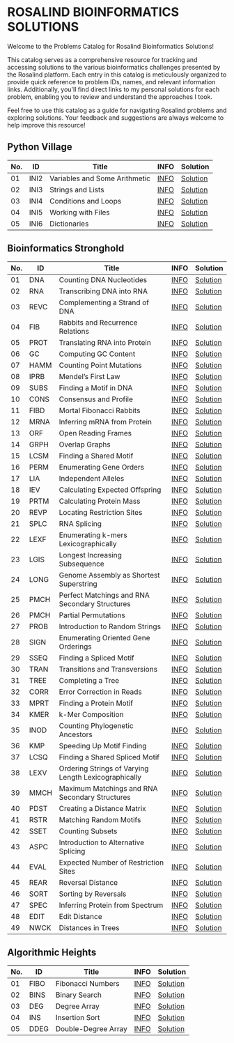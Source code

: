 # ROSALIND BIOINFORMATICS SOLUTIONS
Welcome to the Problems Catalog for Rosalind Bioinformatics Solutions!

This catalog serves as a comprehensive resource for tracking and accessing solutions to the various bioinformatics challenges presented by the Rosalind platform. Each entry in this catalog is meticulously organized to provide quick reference to problem IDs, names, and relevant information links. Additionally, you'll find direct links to my personal solutions for each problem, enabling you to review and understand the approaches I took.

Feel free to use this catalog as a guide for navigating Rosalind problems and exploring solutions. Your feedback and suggestions are always welcome to help improve this resource!

## Python Village

No.  | ID    | Title                           | INFO     | Solution     |
-----|-------|---------------------------------|----------|--------------|
01   | INI2  | Variables and Some Arithmetic   | [INFO](https://rosalind.info/problems/ini2/) | [Solution](https://github.com/AhmedOs13/Rosalind-Bioinformatics/blob/main/Python%20Village/01.%20Variables%20and%20Some%20Arithmetic.py) |
02   | INI3  | Strings and Lists               | [INFO](https://rosalind.info/problems/ini3/) | [Solution](https://github.com/AhmedOs13/Rosalind-Bioinformatics/blob/main/Python%20Village/02.%20Strings%20and%20Lists.py) |
03   | INI4  | Conditions and Loops            | [INFO](https://rosalind.info/problems/ini4/) | [Solution](https://github.com/AhmedOs13/Rosalind-Bioinformatics/blob/main/Python%20Village/03.%20Conditions%20and%20Loops.py) |
04   | INI5  | Working with Files              | [INFO](https://rosalind.info/problems/ini5/) | [Solution](https://github.com/AhmedOs13/Rosalind-Bioinformatics/blob/main/Python%20Village/04.%20Working%20with%20Files.py) |
05   | INI6  | Dictionaries                    | [INFO](https://rosalind.info/problems/ini6/) | [Solution](https://github.com/AhmedOs13/Rosalind-Bioinformatics/blob/main/Python%20Village/05.%20Dictionaries.py) |




## Bioinformatics Stronghold

No.   | ID    | Title                                         | INFO     | Solution     |
------|-------|-----------------------------------------------|----------|--------------|
01    | DNA   | Counting DNA Nucleotides                      | [INFO](https://rosalind.info/problems/dna/) | [Solution](https://github.com/AhmedOs13/Rosalind-Bioinformatics/blob/main/Bioinformatics%20Stronghold/01.%20Counting%20DNA%20Nucleotides.py) |
02    | RNA   | Transcribing DNA into RNA                     | [INFO](https://rosalind.info/problems/rna/) | [Solution](https://github.com/AhmedOs13/Rosalind-Bioinformatics/blob/main/Bioinformatics%20Stronghold/02.%20Transcribing%20DNA%20into%20RNA.py) |
03    | REVC  | Complementing a Strand of DNA                 | [INFO](https://rosalind.info/problems/revc/) | [Solution](https://github.com/AhmedOs13/Rosalind-Bioinformatics/blob/main/Bioinformatics%20Stronghold/03.%20Complementing%20a%20Strand%20of%20DNA.py) |
04    | FIB   | Rabbits and Recurrence Relations              | [INFO](https://rosalind.info/problems/fib/) | [Solution](https://github.com/AhmedOs13/Rosalind-Bioinformatics/blob/main/Bioinformatics%20Stronghold/04.%20Rabbits%20and%20Recurrence%20Relations.py) |
05    | PROT  | Translating RNA into Protein                  | [INFO](https://rosalind.info/problems/prot/) | [Solution](https://github.com/AhmedOs13/Rosalind-Bioinformatics/blob/main/Bioinformatics%20Stronghold/05.%20Translating%20RNA%20into%20Protein.py) |
06    | GC    | Computing GC Content                          | [INFO](https://rosalind.info/problems/gc/) | [Solution](https://github.com/AhmedOs13/Rosalind-Bioinformatics/blob/main/Bioinformatics%20Stronghold/06.%20Computing%20GC%20Content.py) |
07    | HAMM  | Counting Point Mutations                      | [INFO](https://rosalind.info/problems/hamm/) | [Solution](https://github.com/AhmedOs13/Rosalind-Bioinformatics/blob/main/Bioinformatics%20Stronghold/07.%20Counting%20Point%20Mutations.py) |
08    | IPRB  | Mendel’s First Law                            | [INFO](https://rosalind.info/problems/iprb/) | [Solution](https://github.com/AhmedOs13/Rosalind-Bioinformatics/blob/main/Bioinformatics%20Stronghold/08.%20Mendel's%20First%20Law.py) |
09    | SUBS  | Finding a Motif in DNA                        | [INFO](https://rosalind.info/problems/subs/) | [Solution](https://github.com/AhmedOs13/Rosalind-Bioinformatics/blob/main/Bioinformatics%20Stronghold/09.%20Finding%20a%20Motif%20in%20DNA.py) |
10    | CONS  | Consensus and Profile                         | [INFO](https://rosalind.info/problems/cons/) | [Solution](https://github.com/AhmedOs13/Rosalind-Bioinformatics/blob/main/Bioinformatics%20Stronghold/10.%20Consensus%20and%20Profile.py) |
11    | FIBD  | Mortal Fibonacci Rabbits                      | [INFO](https://rosalind.info/problems/fibd/) | [Solution](https://github.com/AhmedOs13/Rosalind-Bioinformatics/blob/main/Bioinformatics%20Stronghold/11.%20Mortal%20Fibonacci%20Rabbits.py) |
12    | MRNA  | Inferring mRNA from Protein                   | [INFO](https://rosalind.info/problems/mrna/) | [Solution](https://github.com/AhmedOs13/Rosalind-Bioinformatics/blob/main/Bioinformatics%20Stronghold/12.%20%20Inferring%20mRNA%20from%20Protein.py) |
13    | ORF   | Open Reading Frames                           | [INFO](https://rosalind.info/problems/orf/) | [Solution](https://github.com/AhmedOs13/Rosalind-Bioinformatics/blob/main/Bioinformatics%20Stronghold/13.%20Open%20Reading%20Frames.py) |
14    | GRPH  | Overlap Graphs                                | [INFO](https://rosalind.info/problems/grph/) | [Solution](https://github.com/AhmedOs13/Rosalind-Bioinformatics/blob/main/Bioinformatics%20Stronghold/14.%20%20Overlap%20Graphs.py) |
15    | LCSM  | Finding a Shared Motif                        | [INFO](https://rosalind.info/problems/lcsm/) | [Solution](https://github.com/AhmedOs13/Rosalind-Bioinformatics/blob/main/Bioinformatics%20Stronghold/15.%20Finding%20A%20Shared%20Motif.py) |
16    | PERM  | Enumerating Gene Orders                       | [INFO](https://rosalind.info/problems/perm/) | [Solution](https://github.com/AhmedOs13/Rosalind-Bioinformatics/blob/main/Bioinformatics%20Stronghold/16.%20Enumerating%20Gene%20Orders.py) |
17    | LIA   | Independent Alleles                           | [INFO](https://rosalind.info/problems/lia/) | [Solution](https://github.com/AhmedOs13/Rosalind-Bioinformatics/blob/main/Bioinformatics%20Stronghold/17.%20Independent%20Alleles.py) |
18    | IEV   | Calculating Expected Offspring                | [INFO](https://rosalind.info/problems/iev/) | [Solution](https://github.com/AhmedOs13/Rosalind-Bioinformatics/blob/main/Bioinformatics%20Stronghold/18.%20Calculating%20Expected%20Offspring.py) |
19    | PRTM  | Calculating Protein Mass                      | [INFO](https://rosalind.info/problems/prtm/) | [Solution](https://github.com/AhmedOs13/Rosalind-Bioinformatics/blob/main/Bioinformatics%20Stronghold/19.%20Calculating%20Protein%20Mass.py) |
20    | REVP  | Locating Restriction Sites                    | [INFO](https://rosalind.info/problems/revp/) | [Solution](https://github.com/AhmedOs13/Rosalind-Bioinformatics/blob/main/Bioinformatics%20Stronghold/20.%20Locating%20Restriction%20Sites.py) |
21    | SPLC  | RNA Splicing                                  | [INFO](https://rosalind.info/problems/splc/) | [Solution](https://github.com/AhmedOs13/Rosalind-Bioinformatics/blob/main/Bioinformatics%20Stronghold/21.%20RNA%20Splicing.py) |
22    | LEXF  | Enumerating k-mers Lexicographically          | [INFO](https://rosalind.info/problems/lexf/) | [Solution](https://github.com/AhmedOs13/Rosalind-Bioinformatics/blob/main/Bioinformatics%20Stronghold/22.%20Enumerating%20k-mers%20Lexicographically.py) |
23    | LGIS  | Longest Increasing Subsequence                | [INFO](https://rosalind.info/problems/lgis/) | [Solution](https://github.com/AhmedOs13/Rosalind-Bioinformatics/blob/main/Bioinformatics%20Stronghold/23.%20Longest%20Increasing%20Subsequence.py) |
24    | LONG  | Genome Assembly as Shortest Superstring       | [INFO](https://rosalind.info/problems/long/) | [Solution](https://github.com/AhmedOs13/Rosalind-Bioinformatics/blob/main/Bioinformatics%20Stronghold/24.%20Genome%20Assembly%20as%20Shortest%20Superstring.py) |
25    | PMCH  | Perfect Matchings and RNA Secondary Structures| [INFO](https://rosalind.info/problems/pmch/) | [Solution](https://github.com/AhmedOs13/Rosalind-Bioinformatics/blob/main/Bioinformatics%20Stronghold/25.%20Perfect%20Matchings%20and%20RNA%20Secondary%20Structures.py) |
26    | PMCH  | Partial Permutations | [INFO](https://rosalind.info/problems/pmch/) | [Solution](https://github.com/AhmedOs13/Rosalind-Bioinformatics/blob/main/Bioinformatics%20Stronghold/26.%20Partial%20Permutations.py) |
27    | PROB  | Introduction to Random Strings | [INFO](https://rosalind.info/problems/prob/) | [Solution](https://github.com/AhmedOs13/Rosalind-Bioinformatics/blob/main/Bioinformatics%20Stronghold/27.%20Introduction%20to%20Random%20Strings.py) |
28    | SIGN  | Enumerating Oriented Gene Orderings | [INFO](https://rosalind.info/problems/sign/) | [Solution](https://github.com/AhmedOs13/Rosalind-Bioinformatics/blob/main/Bioinformatics%20Stronghold/28.%20Enumerating%20Oriented%20Gene%20Orderings.py) |
29    | SSEQ  | Finding a Spliced Motif | [INFO](https://rosalind.info/problems/sseq/) | [Solution](https://github.com/AhmedOs13/Rosalind-Bioinformatics/blob/main/Bioinformatics%20Stronghold/29.%20Finding%20a%20Spliced%20Motif.py) |
30    | TRAN  | Transitions and Transversions | [INFO](https://rosalind.info/problems/tran/) | [Solution](https://github.com/AhmedOs13/Rosalind-Bioinformatics/blob/main/Bioinformatics%20Stronghold/30.%20Transitions%20and%20Transversions.py) |
31    | TREE  | Completing a Tree | [INFO](https://rosalind.info/problems/tree/) | [Solution](https://github.com/AhmedOs13/Rosalind-Bioinformatics/blob/main/Bioinformatics%20Stronghold/31.%20Completing%20a%20Tree.py) |
32    | CORR  | Error Correction in Reads | [INFO](https://rosalind.info/problems/corr/) | [Solution](https://github.com/AhmedOs13/Rosalind-Bioinformatics/blob/main/Bioinformatics%20Stronghold/32.%20Error%20Correction%20in%20Reads.py) |
33    | MPRT  | Finding a Protein Motif | [INFO](https://rosalind.info/problems/mprt/) | [Solution](https://github.com/AhmedOs13/Rosalind-Bioinformatics/blob/main/Bioinformatics%20Stronghold/33.%20Finding%20a%20Protein%20Motif.py) |
34    | KMER  | k-Mer Composition | [INFO](https://rosalind.info/problems/kmer/) | [Solution](https://github.com/AhmedOs13/Rosalind-Bioinformatics/blob/main/Bioinformatics%20Stronghold/34.%20k-Mer%20Composition.py) |
35    | INOD  | Counting Phylogenetic Ancestors | [INFO](https://rosalind.info/problems/inod/) | [Solution](https://github.com/AhmedOs13/Rosalind-Bioinformatics/blob/main/Bioinformatics%20Stronghold/35.%20Counting%20Phylogenetic%20Ancestors.py) |
36    | KMP  | Speeding Up Motif Finding | [INFO](https://rosalind.info/problems/kmp/) | [Solution](https://github.com/AhmedOs13/Rosalind-Bioinformatics/blob/main/Bioinformatics%20Stronghold/36.%20Speeding%20Up%20Motif%20Finding.py) |
37    | LCSQ  | Finding a Shared Spliced Motif | [INFO](https://rosalind.info/problems/lcsq/) | [Solution](https://github.com/AhmedOs13/Rosalind-Bioinformatics/blob/main/Bioinformatics%20Stronghold/37.%20Finding%20a%20Shared%20Spliced%20Motif.py) |
38    | LEXV  | Ordering Strings of Varying Length Lexicographically | [INFO](https://rosalind.info/problems/lexv/) | [Solution](https://github.com/AhmedOs13/Rosalind-Bioinformatics/blob/main/Bioinformatics%20Stronghold/38.%20Ordering%20Strings%20of%20Varying%20Length%20Lexicographically.py) |
39    | MMCH  | Maximum Matchings and RNA Secondary Structures | [INFO](https://rosalind.info/problems/mmch/) | [Solution](https://github.com/AhmedOs13/Rosalind-Bioinformatics/blob/main/Bioinformatics%20Stronghold/39.%20Maximum%20Matchings%20and%20RNA%20Secondary%20Structures.py) |
40    | PDST  | Creating a Distance Matrix | [INFO](https://rosalind.info/problems/pdst/) | [Solution](https://github.com/AhmedOs13/Rosalind-Bioinformatics/blob/main/Bioinformatics%20Stronghold/40.%20Creating%20a%20Distance%20Matrix.py) |
41    | RSTR  | Matching Random Motifs | [INFO](https://rosalind.info/problems/rstr/) | [Solution](https://github.com/AhmedOs13/Rosalind-Bioinformatics/blob/main/Bioinformatics%20Stronghold/41.%20Matching%20Random%20Motifs.py) |
42    | SSET  | Counting Subsets | [INFO](https://rosalind.info/problems/sset/) | [Solution](https://github.com/AhmedOs13/Rosalind-Bioinformatics/blob/main/Bioinformatics%20Stronghold/42.%20Counting%20Subsets.py) |
43    | ASPC  | Introduction to Alternative Splicing | [INFO](https://rosalind.info/problems/aspc/) | [Solution](https://github.com/AhmedOs13/Rosalind-Bioinformatics/blob/main/Bioinformatics%20Stronghold/43.%20Introduction%20to%20Alternative%20Splicing.py) |
44    | EVAL  | Expected Number of Restriction Sites | [INFO](https://rosalind.info/problems/eval/) | [Solution](https://github.com/AhmedOs13/Rosalind-Bioinformatics/blob/main/Bioinformatics%20Stronghold/44.%20Expected%20Number%20of%20Restriction%20Sites.py) |
45 | REAR | Reversal Distance | [INFO](https://rosalind.info/problems/rear/) | [Solution](https://github.com/AhmedOs13/Rosalind-Bioinformatics/blob/main/Bioinformatics%20Stronghold/45.%20Reversal%20Distance.py) |
46 | SORT | Sorting by Reversals | [INFO](https://rosalind.info/problems/sort/) | [Solution](https://github.com/AhmedOs13/Rosalind-Bioinformatics/blob/main/Bioinformatics%20Stronghold/46.%20Sorting%20by%20Reversals.py) |
47 | SPEC | Inferring Protein from Spectrum | [INFO](https://rosalind.info/problems/spec/) | [Solution](https://github.com/AhmedOs13/Rosalind-Bioinformatics/blob/main/Bioinformatics%20Stronghold/47.%20Inferring%20Protein%20from%20Spectrum.py) |
48 | EDIT | Edit Distance | [INFO](https://rosalind.info/problems/edit/) | [Solution](https://github.com/AhmedOs13/Rosalind-Bioinformatics/blob/main/Bioinformatics%20Stronghold/48.%20Edit%20Distance.py) |
49 | NWCK | Distances in Trees | [INFO](https://rosalind.info/problems/nwck/) | [Solution](https://github.com/AhmedOs13/Rosalind-Bioinformatics/blob/main/Bioinformatics%20Stronghold/49.%20Distances%20in%20Trees.py) |


## Algorithmic Heights

No.  | ID    | Title                           | INFO     | Solution     |
-----|-------|---------------------------------|----------|--------------|
01   | FIBO  | Fibonacci Numbers   | [INFO](https://rosalind.info/problems/fibo/) | [Solution](https://github.com/AhmedOs13/Rosalind-Bioinformatics/blob/main/Algorithmic%20Heights/01.%20Fibonacci%20Numbers.py) |
02   | BINS  | Binary Search       | [INFO](https://rosalind.info/problems/bins/) | [Solution](https://github.com/AhmedOs13/Rosalind-Bioinformatics/blob/main/Algorithmic%20Heights/02.%20Binary%20Search.py) |
03   | DEG   | Degree Array        | [INFO](https://rosalind.info/problems/deg/)  | [Solution](https://github.com/AhmedOs13/Rosalind-Bioinformatics/blob/main/Algorithmic%20Heights/03.%20Degree%20Array.py)  |
04   | INS   | Insertion Sort      | [INFO](https://rosalind.info/problems/ins/)  | [Solution](https://github.com/AhmedOs13/Rosalind-Bioinformatics/blob/main/Algorithmic%20Heights/04.%20Insertion%20Sort.py) |
05   | DDEG  | Double-Degree Array | [INFO](https://rosalind.info/problems/ddeg/) | [Solution](https://github.com/AhmedOs13/Rosalind-Bioinformatics/tree/main/Algorithmic%20Heights)
